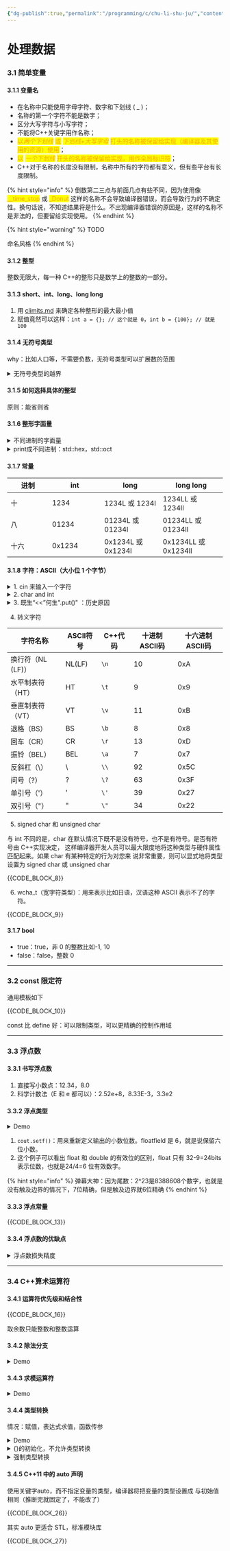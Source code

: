 ```yaml
---
{"dg-publish":true,"permalink":"/programming/c/chu-li-shu-ju/","contentClasses":".content svg {width: 100%; height: auto;}"}
---
```



# 处理数据

### 3.1 简单变量

#### 3.1.1 变量名

* 在名称中只能使用字母字符、数字和下划线 ( \_ )；
* 名称的第一个字符不能是数字；
* 区分大写字符与小写字符；
* 不能将C++关键字用作名称；
* <mark style="color:orange;">以</mark>_<mark style="color:orange;">两个下划线</mark>_ <mark style="color:orange;"></mark><mark style="color:orange;">或</mark> <mark style="color:orange;"></mark>_<mark style="color:orange;">下划线+大写字母</mark>_ <mark style="color:orange;"></mark><mark style="color:orange;">打头的名称被保留给实现（编译器及其使用的资源）使用</mark>；
* <mark style="color:orange;">以</mark> <mark style="color:orange;"></mark>_<mark style="color:orange;">一个下划线</mark>_ <mark style="color:orange;"></mark><mark style="color:orange;">开头的名称被保留给实现，用作全局标识符</mark>；
* C++对于名称的长度没有限制，名称中所有的字符都有意义，但有些平台有长度限制。

{% hint style="info" %}
倒数第二三点与前面几点有些不同，因为使用像 <mark style="color:orange;">\_\_time\_stop</mark> 或 <mark style="color:orange;">\_Donut</mark> 这样的名称不会导致编译器错误，而会导致行为的不确定性。换句话说，不知道结果将是什么。不出现编译器错误的原因是，这样的名称不 是非法的，但要留给实现使用。
{% endhint %}

{% hint style="warning" %}
TODO

命名风格
{% endhint %}

#### 3.1.2 整型

整数无限大，每一种 C++的整形只是数学上的整数的一部分。

#### 3.1.3 short、int、long、long long

1. 用 [climits.md](library/climits.md "mention") 来确定各种整形的最大最小值
2. 赋值竟然可以这样：`int a = {}; // 这个就是 0`，`int b = {100}; // 就是 100`

#### 3.1.4 无符号类型

why：比如人口等，不需要负数，无符号类型可以扩展数的范围

<details>

<summary>无符号类型的越界</summary>

```cpp
// exceed.cpp -- exceeding some integer limits
#include <iostream>
#define ZERO 0     // makes ZERO symbol for 0 value
#include <climits> // defines INT_MAX as largest int value
int main()
{
    using namespace std;
    short sam = SHRT_MAX;     // initialize a variable to max value
    unsigned short sue = sam; // okay if variable sam already defined

    cout << "Sam has " << sam << " dollars and Sue has " << sue;
    cout << " dollars deposited." << endl
         << "Add $1 to each account." << endl
         << "Now ";
    sam = sam + 1;
    sue = sue + 1;
    cout << "Sam has " << sam << " dollars and Sue has " << sue;
    cout << " dollars deposited.\nPoor Sam!" << endl;
    sam = ZERO;
    sue = ZERO;
    cout << "Sam has " << sam << " dollars and Sue has " << sue;
    cout << " dollars deposited." << endl;
    cout << "Take $1 from each account." << endl
         << "Now ";
    sam = sam - 1;
    sue = sue - 1;
    cout << "Sam has " << sam << " dollars and Sue has " << sue;
    cout << " dollars deposited." << endl
         << "Lucky Sue!" << endl;
    // cin.get();
    return 0;
}
```

```bash
(base) kimshan@MacBook-Pro output % ./"exceed"
Sam has 32767 dollars and Sue has 32767 dollars deposited.
Add $1 to each account.
Now Sam has -32768 dollars and Sue has 32768 dollars deposited.
Poor Sam!
Sam has 0 dollars and Sue has 0 dollars deposited.
Take $1 from each account.
Now Sam has -1 dollars and Sue has 65535 dollars deposited.
Lucky Sue!
```

</details>

#### 3.1.5 如何选择具体的整型

原则：能省则省

#### 3.1.6 整形字面量

<details>

<summary> 不同进制的字面量</summary>

<pre class="language-cpp"><code class="lang-cpp">// hexoct1.cpp -- shows hex and octal literals
#include &#x3C;iostream>
int main()
{
    using namespace std;
<strong>    int chest = 42;   // decimal integer literal
</strong><strong>    int waist = 0x42; // hexadecimal integer literal
</strong><strong>    int inseam = 042; // octal integer literal
</strong>
    cout &#x3C;&#x3C; "Monsieur cuts a striking figure!\n";
    cout &#x3C;&#x3C; "chest = " &#x3C;&#x3C; chest &#x3C;&#x3C; " (42 in decimal)\n";
    cout &#x3C;&#x3C; "waist = " &#x3C;&#x3C; waist &#x3C;&#x3C; " (0x42 in hex)\n";
    cout &#x3C;&#x3C; "inseam = " &#x3C;&#x3C; inseam &#x3C;&#x3C; " (042 in octal)\n";
    // cin.get();
    return 0;
}
</code></pre>

```
(base) kimshan@MacBook-Pro output % ./"hexoct1"
Monsieur cuts a striking figure!
chest = 42 (42 in decimal)
waist = 66 (0x42 in hex)
inseam = 34 (042 in octal)
```

</details>

<details>

<summary>print成不同进制：std::hex，std::oct</summary>

<pre class="language-cpp"><code class="lang-cpp">// hexoct2.cpp -- display values in hex and octal
#include &#x3C;iostream>
using namespace std;
int main()
{
    using namespace std;
    int chest = 42;
    int waist = 42; 
    int inseam = 42;

    cout &#x3C;&#x3C; "Monsieur cuts a striking figure!"  &#x3C;&#x3C; endl;
    cout &#x3C;&#x3C; "chest = " &#x3C;&#x3C; chest &#x3C;&#x3C; " (decimal for 42)" &#x3C;&#x3C; endl;
<strong>    cout &#x3C;&#x3C; hex;      // manipulator for changing number base
</strong>    cout &#x3C;&#x3C; "waist = " &#x3C;&#x3C; waist &#x3C;&#x3C; " (hexadecimal for 42)" &#x3C;&#x3C; endl;
<strong>    cout &#x3C;&#x3C; oct;      // manipulator for changing number base
</strong>    cout &#x3C;&#x3C; "inseam = " &#x3C;&#x3C; inseam &#x3C;&#x3C; " (octal for 42)" &#x3C;&#x3C; endl;
    // cin.get();
    return 0; 
}
</code></pre>

```
(base) kimshan@MacBook-Pro output % ./"hexoct2"
Monsieur cuts a striking figure!
chest = 42 (decimal for 42)
waist = 2a (hexadecimal for 42)
inseam = 52 (octal for 42)
```

</details>

#### 3.1.7 常量

<table><thead><tr><th width="81">进制</th><th width="106">int</th><th>long</th><th>long long</th></tr></thead><tbody><tr><td>十</td><td>1234</td><td>1234L 或 1234l</td><td>1234LL 或 1234ll</td></tr><tr><td>八</td><td>01234</td><td>01234L 或 01234l</td><td>01234LL 或 01234ll</td></tr><tr><td>十六</td><td>0x1234</td><td>0x1234L 或 0x1234l</td><td>0x1234LL 或 0x1234ll</td></tr></tbody></table>

#### 3.1.8 字符：ASCII（大小位 1 个字节）

<details>

<summary>1. cin 来输入一个字符</summary>

<pre class="language-cpp"><code class="lang-cpp">// chartype.cpp -- the char type
#include &#x3C;iostream>
int main()
{
    using namespace std;
    char ch; // declare a char variable

    cout &#x3C;&#x3C; "Enter a character: " &#x3C;&#x3C; endl;
<strong>    cin >> ch;
</strong>    cout &#x3C;&#x3C; "Hola! ";
    cout &#x3C;&#x3C; "Thank you for the " &#x3C;&#x3C; ch &#x3C;&#x3C; " character." &#x3C;&#x3C; endl;
    // cin.get();
    // cin.get();
    return 0;
}
</code></pre>

```
(base) kimshan@MacBook-Pro output % ./"chartype"
Enter a character: 
M
Hola! Thank you for the M character.
```

</details>

<details>

<summary>2. char and int</summary>

```cpp
// morechar.cpp -- the char type and int type contrasted
#include <iostream>
int main()
{
    using namespace std;
    char ch = 'M'; // assign ASCII code for M to ch
    int i = ch;    // store same code in an int
    cout << "The ASCII code for " << ch << " is " << i << endl;

    cout << "Add one to the character code:" << endl;
    ch = ch + 1; // change character code in ch
    i = ch;      // save new character code in i
    cout << "The ASCII code for " << ch << " is " << i << endl;

    // using the cout.put() member function to display a char
    cout << "Displaying char ch using cout.put(ch): ";
    cout.put(ch);

    // using cout.put() to display a char constant
    cout.put('!');

    cout << endl
         << "Done" << endl;
    // cin.get();
    return 0;
}
```

```
(base) kimshan@MacBook-Pro output % ./"morechar"
The ASCII code for M is 77
Add one to the character code:
The ASCII code for N is 78
Displaying char ch using cout.put(ch): N!
Done
```

</details>

<details>

<summary>3. 既生“&#x3C;&#x3C;”何生".put()" ：历史原因</summary>

答案与历史有关。在 C++的 Release 2.0 之前，cout 将字符变量显示为字符，而将字符常量(如 ‘M’和‘N’)显示为数字。问题是，C++的早期版本与 C 一样，也将把字符常量存储为 int 类型。也就是 说，‘M’的编码 77 将被存储在一个 16 位或 32 位的单元中。而 char 变量一般占 8 位。

遗憾的是，这意味着对 cout 来说，‘M’和 ch 看上去有天壤之别，虽然它们存储的值相同。因此，下 面的语句将打印$字符的 ASCII 码，而不是字符$：

```
cout << '

在Release 2.0之后，C++将字符常量存储为char类型，而不是int类型。这意味着cout现在可以正确 处理字符常量了。

</details>

4. 转义字符

| 字符名称         | ASCII符号 | C++代码 | 十进制ASCII码 | 十六进制ASCII码 |
| ------------ | ------- | ----- | --------- | ---------- |
| 换行符（NL (LF)） | NL(LF)  | `\n`  | 10        | 0xA        |
| 水平制表符（HT）    | HT      | `\t`  | 9         | 0x9        |
| 垂直制表符（VT）    | VT      | `\v`  | 11        | 0xB        |
| 退格（BS）       | BS      | `\b`  | 8         | 0x8        |
| 回车（CR）       | CR      | `\r`  | 13        | 0xD        |
| 振铃（BEL）      | BEL     | `\a`  | 7         | 0x7        |
| 反斜杠（\）       | \\      | `\\`  | 92        | 0x5C       |
| 问号（?）        | ?       | `\?`  | 63        | 0x3F       |
| 单引号（'）       | '       | `\'`  | 39        | 0x27       |
| 双引号（"）       | "       | `\"`  | 34        | 0x22       |

5. signed char 和 unsigned char

与 int 不同的是，char 在默认情况下既不是没有符号，也不是有符号。是否有符号由 C++实现决定， 这样编译器开发人员可以最大限度地将这种类型与硬件属性匹配起来。如果 char 有某种特定的行为对您来 说非常重要，则可以显式地将类型设置为 signed char 或 unsigned char

```cpp
char a; // 可能是有符号，也有可能无符号
unsigned char b; // 一定丝滑无符号
signed char c; // 一定是无符号
```

6. wcha\_t（宽字符类型）：用来表示比如日语，汉语这种 ASCII 表示不了的字符。

```cpp
wchar_t bob = L'P';
wcout << L"tall" << endl;
```

#### 3.1.7 bool

* true：true，非 0 的整数比如-1, 10
* false：false，整数 0

***

### 3.2 const 限定符

通用模板如下

```cpp
const 类型 名字 = value;
```

const 比 define 好：可以限制类型，可以更精确的控制作用域

***

### 3.3 浮点数

#### 3.3.1 书写浮点数

1. 直接写小数点：12.34，8.0
2. 科学计数法（E 和 e 都可以）：2.52e+8，8.33E-3，3.3e2

#### 3.3.2 浮点类型

<details>

<summary>Demo</summary>

```cpp
// floatnum.cpp -- floating-point types
#include <iostream>
int main()
{
    using namespace std; 
    cout.setf(ios_base::fixed, ios_base::floatfield); // fixed-point
    float tub = 10.0 / 3.0;     // good to about 6 places
    double mint = 10.0 / 3.0;   // good to about 15 places
    const float million = 1.0e6;

    cout << "tub = " << tub;
    cout << ", a million tubs = " << million * tub;
    cout << ",\nand ten million tubs = ";
    cout << 10 * million * tub << endl;

    cout << "mint = " << mint << " and a million mints = ";
    cout << million * mint << endl;
    // cin.get();
    return 0;
}
```

```
(base) kimshan@MacBook-Pro output % ./"floatnum"
tub = 3.333333, a million tubs = 3333333.250000,
and ten million tubs = 33333332.000000
mint = 3.333333 and a million mints = 3333333.333333
```

</details>

1. `cout.setf()`：用来重新定义输出的小数位数。floatfield 是 6，就是说保留六位小数。
2. 这个例子可以看出 float 和 double 的有效位的区别，float 只有 32-9=24bits 表示位数，也就是24/4=6 位有效数字。

{% hint style="info" %}
弹幕大神：因为尾数：2^23是8388608个数字，也就是没有触及边界的情况下，7位精确，但是触及边界就6位精确
{% endhint %}

#### 3.3.3 浮点常量

```cpp
1.234f   // float const
2.45E20F // float const
2.345E28 // double const
2.2L     // long double const
```

#### 3.3.4 浮点数的优缺点

<details>

<summary> 浮点数损失精度</summary>

```cpp
// fltadd.cpp -- precision problems with float
#include <iostream>
int main()
{
    using namespace std;
    float a = 2.34E+22f;
    float b = a + 1.0f;

    cout << "a = " << a << endl;
    cout << "b - a = " << b - a << endl;
    // cin.get();
    return 0;
}
```

```
(base) kimshan@MacBook-Pro output % ./"fltadd"
a = 2.34e+22
b - a = 0
```

</details>

***

### 3.4 C++算术运算符

#### 3.4.1 运算符优先级和结合性

```
+,-,*,/,%
```

取余数只能整数和整数运算

#### 3.4.2 除法分支

<details>

<summary>Demo</summary>

```cpp
// divide.cpp -- integer and floating-point division
// 如果两个操作数都是整数，则 C++将执行整数除法。
// 这意味着结果的小数部分将被丢弃，使得最后的结果是一个整数。
// 如果其中有一个(或两个)操作数是浮点值，则小数部分将保留，结果为浮点数
#include <iostream>
int main()
{
    using namespace std;
    cout.setf(ios_base::fixed, ios_base::floatfield);
    cout << "Integer division: 9/5 = " << 9 / 5  << endl;
    cout << "Floating-point division: 9.0/5.0 = ";
    cout << 9.0 / 5.0 << endl;
    cout << "Mixed division: 9.0/5 = " << 9.0 / 5  << endl;
    cout << "double constants: 1e7/9.0 = ";
    cout << 1.e7 / 9.0 <<  endl;
    cout << "float constants: 1e7f/9.0f = ";
    cout << 1.e7f / 9.0f <<  endl;
    // cin.get();
    return 0;
}
```

```
(base) kimshan@MacBook-Pro output % ./"divide"
Integer division: 9/5 = 1
Floating-point division: 9.0/5.0 = 1.800000
Mixed division: 9.0/5 = 1.800000
double constants: 1e7/9.0 = 1111111.111111
float constants: 1e7f/9.0f = 1111111.125000
```

</details>

#### 3.4.3 求模运算符

<details>

<summary>Demo</summary>

```cpp
// modulus.cpp -- uses % operator to convert lbs to stone
#include <iostream>
int main()
{
    using namespace std;
    const int Lbs_per_stn = 14;
    int lbs;

    cout << "Enter your weight in pounds: ";
    cin >> lbs;
    int stone = lbs / Lbs_per_stn;      // whole stone
    int pounds = lbs % Lbs_per_stn;     // remainder in pounds
    cout << lbs << " pounds are " << stone
         << " stone, " << pounds << " pound(s).\n";
    // cin.get();
    // cin.get();
    return 0; 
}

```

```
(base) kimshan@MacBook-Pro output % ./"modulus"
Enter your weight in pounds: 100
100 pounds are 7 stone, 2 pound(s).
```

</details>

#### 3.4.4 类型转换

情况：赋值，表达式求值，函数传参

<details>

<summary>Demo</summary>

```cpp
// assign.cpp -- type changes on assignment
#include <iostream>
int main()
{
    using namespace std;
    cout.setf(ios_base::fixed, ios_base::floatfield);
    float tree = 3;     // int converted to float
    int guess = 3.9832; // float converted to int
    int debt = 7.2E12;  // result not defined in C++
    cout << "tree = " << tree << endl;
    cout << "guess = " << guess << endl;
    cout << "debt = " << debt << endl;
    // cin.get();
    return 0;
}

```

```
(base) kimshan@MacBook-Pro output % ./"assign"
tree = 3.000000
guess = 3
debt = 4098
```

</details>

<details>

<summary>{}的初始化，不允许类型转换</summary>

```cpp
const int code = 66; // √
int x = 66; // √
char c1 {31325}; // √
char c2 = {66}; // √
char c3 {code}; // √
char c4 = {x}; // x  {}里边不能是变量
char c5 = x; // √
```

</details>

<details>

<summary>强制类型转换</summary>

```cpp
// typecast.cpp -- forcing type changes
#include <iostream>
int main()
{
    using namespace std;
    int auks, bats, coots;

    // the following statement adds the values as double,
    // then converts the result to int
    auks = 19.99 + 11.99;

    // these statements add values as int
    bats = (int) 19.99 + (int) 11.99;   // old C syntax
    coots = int (19.99) + int (11.99);  // new C++ syntax
    cout << "auks = " << auks << ", bats = " << bats;
    cout << ", coots = " << coots << endl;

    char ch = 'Z';
    cout << "The code for " << ch << " is ";    // print as char
    cout << int(ch) << endl;                    // print as int
    cout << "Yes, the code is ";
    cout << static_cast<int>(ch) << endl;       // using static_cast
   // cin.get();
    return 0; 
}

```

```
(base) kimshan@MacBook-Pro output % ./"typecast"
auks = 31, bats = 30, coots = 30
The code for Z is 90
Yes, the code is 90
```

</details>

#### 3.4.5 C++11 中的 auto 声明

使用关键字auto，而不指定变量的类型，编译器将把变量的类型设置成 与初始值相同（推断完就固定了，不能改了）

```cpp
auto a = 1.0;
auto b = 3;
```

其实 auto 更适合 STL，标准模块库

```cpp
std::vector<double> scores;
// std::vector<double>::iterator pv = scoress.begin();
auto pv = scoress.begin();
```;
```

在Release 2.0之后，C++将字符常量存储为char类型，而不是int类型。这意味着cout现在可以正确 处理字符常量了。

</details>

4. 转义字符

| 字符名称         | ASCII符号 | C++代码 | 十进制ASCII码 | 十六进制ASCII码 |
| ------------ | ------- | ----- | --------- | ---------- |
| 换行符（NL (LF)） | NL(LF)  | `\n`  | 10        | 0xA        |
| 水平制表符（HT）    | HT      | `\t`  | 9         | 0x9        |
| 垂直制表符（VT）    | VT      | `\v`  | 11        | 0xB        |
| 退格（BS）       | BS      | `\b`  | 8         | 0x8        |
| 回车（CR）       | CR      | `\r`  | 13        | 0xD        |
| 振铃（BEL）      | BEL     | `\a`  | 7         | 0x7        |
| 反斜杠（\）       | \\      | `\\`  | 92        | 0x5C       |
| 问号（?）        | ?       | `\?`  | 63        | 0x3F       |
| 单引号（'）       | '       | `\'`  | 39        | 0x27       |
| 双引号（"）       | "       | `\"`  | 34        | 0x22       |

5. signed char 和 unsigned char

与 int 不同的是，char 在默认情况下既不是没有符号，也不是有符号。是否有符号由 C++实现决定， 这样编译器开发人员可以最大限度地将这种类型与硬件属性匹配起来。如果 char 有某种特定的行为对您来 说非常重要，则可以显式地将类型设置为 signed char 或 unsigned char

{{CODE_BLOCK_8}}

6. wcha\_t（宽字符类型）：用来表示比如日语，汉语这种 ASCII 表示不了的字符。

{{CODE_BLOCK_9}}

#### 3.1.7 bool

* true：true，非 0 的整数比如-1, 10
* false：false，整数 0

***

### 3.2 const 限定符

通用模板如下

{{CODE_BLOCK_10}}

const 比 define 好：可以限制类型，可以更精确的控制作用域

***

### 3.3 浮点数

#### 3.3.1 书写浮点数

1. 直接写小数点：12.34，8.0
2. 科学计数法（E 和 e 都可以）：2.52e+8，8.33E-3，3.3e2

#### 3.3.2 浮点类型

<details>

<summary>Demo</summary>

{{CODE_BLOCK_11}}

{{CODE_BLOCK_12}}

</details>

1. `cout.setf()`：用来重新定义输出的小数位数。floatfield 是 6，就是说保留六位小数。
2. 这个例子可以看出 float 和 double 的有效位的区别，float 只有 32-9=24bits 表示位数，也就是24/4=6 位有效数字。

{% hint style="info" %}
弹幕大神：因为尾数：2^23是8388608个数字，也就是没有触及边界的情况下，7位精确，但是触及边界就6位精确
{% endhint %}

#### 3.3.3 浮点常量

{{CODE_BLOCK_13}}

#### 3.3.4 浮点数的优缺点

<details>

<summary> 浮点数损失精度</summary>

{{CODE_BLOCK_14}}

{{CODE_BLOCK_15}}

</details>

***

### 3.4 C++算术运算符

#### 3.4.1 运算符优先级和结合性

{{CODE_BLOCK_16}}

取余数只能整数和整数运算

#### 3.4.2 除法分支

<details>

<summary>Demo</summary>

{{CODE_BLOCK_17}}

{{CODE_BLOCK_18}}

</details>

#### 3.4.3 求模运算符

<details>

<summary>Demo</summary>

{{CODE_BLOCK_19}}

{{CODE_BLOCK_20}}

</details>

#### 3.4.4 类型转换

情况：赋值，表达式求值，函数传参

<details>

<summary>Demo</summary>

{{CODE_BLOCK_21}}

{{CODE_BLOCK_22}}

</details>

<details>

<summary>{}的初始化，不允许类型转换</summary>

{{CODE_BLOCK_23}}

</details>

<details>

<summary>强制类型转换</summary>

{{CODE_BLOCK_24}}

{{CODE_BLOCK_25}}

</details>

#### 3.4.5 C++11 中的 auto 声明

使用关键字auto，而不指定变量的类型，编译器将把变量的类型设置成 与初始值相同（推断完就固定了，不能改了）

{{CODE_BLOCK_26}}

其实 auto 更适合 STL，标准模块库

{{CODE_BLOCK_27}}